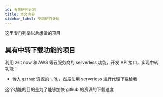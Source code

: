 ```yaml
---
id: 专题研究计划
title: 本文内容
sidebar_label: 专题研究计划
---
```


这里专门列举以后想做的项目



## 具有中转下载功能的项目

利用 zeit now 和 AWS 等云服务商的 serverless 功能，开发 API 接口，实现中转功能：

- 传入 `github` 资源的 URL，然后使用 serverless 进行代理下载给我

这个功能的目的是为了能够加快 github 的资源的下载速度

